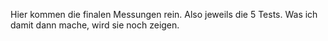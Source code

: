 Hier kommen die finalen Messungen rein. 
Also jeweils die 5 Tests. 
Was ich damit dann mache, wird sie noch zeigen. 